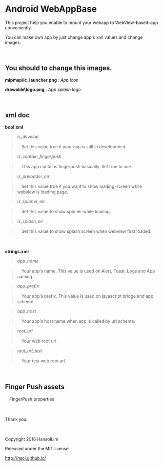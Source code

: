 **Android WebAppBase**
==================
This project help you enable to mount your webapp to WebView-based-app conveniently.

You can make own app by just change app's xml values and change images.

　

You should to change this images.
----------------------
**mipmap\ic_launcher.png** : *App icon*

**drawable\logo.png** : *App splash logo*

　

xml doc
--------
**bool.xml**

> *is_develop*

> 　Set this value true if your app is still in development.

> *is_contain_fingerpush*

> 　This app contains fingerpush basically. Set true to use.

> *is_preloader_on*

> 　Set this value true if you want to show loading-screen while webview is loading page.

> *is_spinner_on*

> 　Set this value to show spinner while loading.

> *is_splash_on*

> 　Set this value to show splash screen when webview first loaded.

　


**strings.xml**


> *app_name*

> 　Your app's name. This value is used on Alert, Toast, Logs and App naming.

> *app_prefix*

> 　Your app's prefix. This value is used on javascript bridge and app scheme.

> *app_host*

> 　Your app's host name when app is called by url scheme.

> *root_url*

> 　Your web root url.

> *root_url_test*

> 　Your test web root url.

　

Finger Push assets
--------
　FingerPush.properties

　

Thank you.

　

Copyright 2016 HansolLim
 
Released under the MIT license

http://hsol.github.io/
